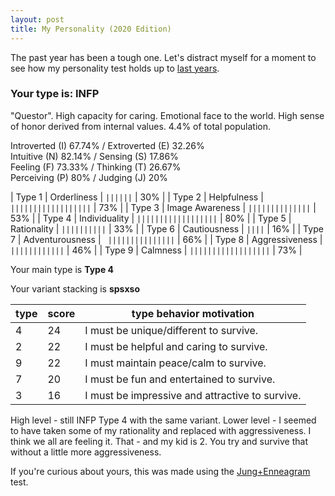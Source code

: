 ```yaml
---
layout: post
title: My Personality (2020 Edition)
---
```

The past year has been a tough one. Let's distract myself for a moment to see how my personality test holds up to [last years](/my-personality-2019).

### Your type is: INFP

"Questor". High capacity for caring. Emotional face to the world. High sense of honor derived from internal values. 4.4% of total population.

Introverted (I) 67.74% / Extroverted (E) 32.26%  
Intuitive (N) 82.14% / Sensing (S) 17.86%  
Feeling (F) 73.33% / Thinking (T) 26.67%  
Perceiving (P) 80% / Judging (J) 20%  

| Type 1 | Orderliness | ``||||||`` | 30% |
| Type 2 | Helpfulness | ``||||||||||||||||||`` | 73% |
| Type 3 | Image Awareness | ``||||||||||||||`` | 53% |
| Type 4 | Individuality | ``||||||||||||||||||`` | 80% |
| Type 5 | Rationality | ``||||||||||`` | 33% |
| Type 6 | Cautiousness | ``||||`` | 16% |
| Type 7 | Adventurousness | ``	|||||||||||||||`` | 66% |
| Type 8 | Aggressiveness | ``||||||||||||`` | 46% |
| Type 9 | Calmness | ``||||||||||||||||||`` | 73% |


Your main type is **Type 4**

Your variant stacking is **spsxso**

| type | score | type behavior motivation |
| --- | --- | --- |
| 4 | 24 | I must be unique/different to survive. |
| 2 | 22 | I must be helpful and caring to survive. |
| 9 | 22 | I must maintain peace/calm to survive. |
| 7 | 20 | I must be fun and entertained to survive. |
| 3 | 16 | I must be impressive and attractive to survive. |

High level - still INFP Type 4 with the same variant. Lower level - I seemed to have taken some of my rationality and replaced with aggressiveness. 
I think we all are feeling it. That - and my kid is 2. You try and survive that without a little more aggressiveness.

If you're curious about yours, this was made using the [Jung+Enneagram](http://similarminds.com/embj.html) test.
